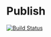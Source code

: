 # Publish

[![Build Status](https://travis-ci.org/dressel/Publish.jl.svg?branch=master)](https://travis-ci.org/dressel/Publish.jl)
